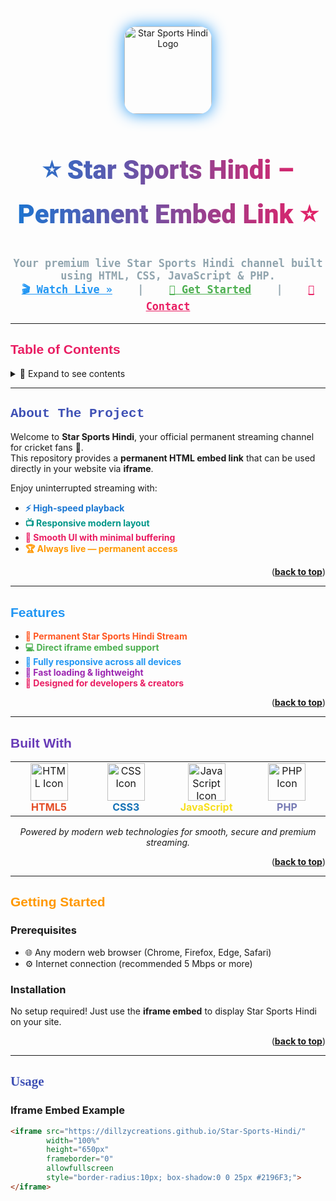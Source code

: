 <a id="readme-top"></a>
<br />
<div align="center">
  <a href="https://dillzycreations.github.io/Star-Sports-Hindi/">
    <img src="https://i.ibb.co/q0ZNF5v/starsports-logo.png" alt="Star Sports Hindi Logo" width="140" height="140" style="border-radius:20px; box-shadow:0 0 25px #2196F3;">
  </a>

  <h1 align="center" style="font-family:'Roboto Black',sans-serif;font-weight:900;font-size:3em;background:linear-gradient(90deg,#1976D2,#E91E63);-webkit-background-clip:text;color:transparent;">
    ⭐ Star Sports Hindi – Permanent Embed Link ⭐
  </h1>
  <p align="center" style="font-family:'Roboto Mono',monospace;font-weight:bold;font-size:1.2em;color:#90A4AE;">
    Your <b>premium live Star Sports Hindi channel</b> built using <b>HTML, CSS, JavaScript & PHP</b>.  
    <br />
    <a href="#usage" style="color:#2196F3;font-weight:bold;">🎬 Watch Live »</a>
    &nbsp;&nbsp;&nbsp;|&nbsp;&nbsp;&nbsp;
    <a href="#getting-started" style="color:#4CAF50;font-weight:bold;">🚀 Get Started</a>
    &nbsp;&nbsp;&nbsp;|&nbsp;&nbsp;&nbsp;
    <a href="#contact" style="color:#E91E63;font-weight:bold;">📩 Contact</a>
  </p>
</div>

---

## <span style="font-family:'Arial Black',sans-serif;color:#E91E63;font-weight:bold;">Table of Contents</span>
<details>
<summary>📑 Expand to see contents</summary>
<ol>
  <li><a href="#about-the-project">About The Project</a></li>
  <li><a href="#features">Features</a></li>
  <li><a href="#built-with">Built With</a></li>
  <li><a href="#getting-started">Getting Started</a></li>
  <li><a href="#usage">Usage</a></li>
  <li><a href="#contact">Contact</a></li>
</ol>
</details>

---

## <span style="font-family:'Courier New',monospace;color:#3F51B5;font-weight:bold;">About The Project</span>

Welcome to **Star Sports Hindi**, your official permanent streaming channel for cricket fans 🏏.  
This repository provides a **permanent HTML embed link** that can be used directly in your website via **iframe**.

Enjoy uninterrupted streaming with:
- <span style="color:#1976D2;font-weight:bold;">⚡ High-speed playback</span>  
- <span style="color:#009688;font-weight:bold;">📺 Responsive modern layout</span>  
- <span style="color:#E91E63;font-weight:bold;">🌟 Smooth UI with minimal buffering</span>  
- <span style="color:#FF9800;font-weight:bold;">🏆 Always live — permanent access</span>  

<p align="right">(<a href="#readme-top" style="font-weight:bold;">back to top</a>)</p>

---

## <span style="font-family:'Verdana',sans-serif;color:#2196F3;font-weight:bold;">Features</span>

- <span style="color:#FF5722;font-weight:bold;">📡 Permanent Star Sports Hindi Stream</span>  
- <span style="color:#4CAF50;font-weight:bold;">💻 Direct iframe embed support</span>  
- <span style="color:#2196F3;font-weight:bold;">📱 Fully responsive across all devices</span>  
- <span style="color:#9C27B0;font-weight:bold;">🚀 Fast loading & lightweight</span>  
- <span style="color:#E91E63;font-weight:bold;">💫 Designed for developers & creators</span>  

<p align="right">(<a href="#readme-top" style="font-weight:bold;">back to top</a>)</p>

---

## <span style="font-family:'Tahoma',sans-serif;color:#673AB7;font-weight:bold;">Built With</span>

<div align="center">
  <table>
    <tr>
      <td align="center" width="150">
        <img src="https://cdn.jsdelivr.net/gh/devicons/devicon/icons/html5/html5-plain-wordmark.svg" width="60" height="60" alt="HTML Icon"/><br/>
        <b style="color:#E44D26;">HTML5</b>
      </td>
      <td align="center" width="150">
        <img src="https://cdn.jsdelivr.net/gh/devicons/devicon/icons/css3/css3-plain-wordmark.svg" width="60" height="60" alt="CSS Icon"/><br/>
        <b style="color:#1572B6;">CSS3</b>
      </td>
      <td align="center" width="150">
        <img src="https://cdn.jsdelivr.net/gh/devicons/devicon/icons/javascript/javascript-original.svg" width="60" height="60" alt="JavaScript Icon"/><br/>
        <b style="color:#F7DF1E;">JavaScript</b>
      </td>
      <td align="center" width="150">
        <img src="https://cdn.jsdelivr.net/gh/devicons/devicon/icons/php/php-plain.svg" width="60" height="60" alt="PHP Icon"/><br/>
        <b style="color:#777BB4;">PHP</b>
      </td>
    </tr>
  </table>
</div>

<p align="center">
  <i>Powered by modern web technologies for smooth, secure and premium streaming.</i>
</p>

<p align="right">(<a href="#readme-top" style="font-weight:bold;">back to top</a>)</p>

---

## <span style="font-family:'Impact',sans-serif;color:#FF9800;font-weight:bold;">Getting Started</span>

### Prerequisites
- 🌐 Any modern web browser (Chrome, Firefox, Edge, Safari)
- ⚙️ Internet connection (recommended 5 Mbps or more)

### Installation
No setup required! Just use the **iframe embed** to display Star Sports Hindi on your site.

<p align="right">(<a href="#readme-top" style="font-weight:bold;">back to top</a>)</p>

---

## <span style="font-family:'Georgia',serif;color:#3F51B5;font-weight:bold;">Usage</span>

### Iframe Embed Example
```html
<iframe src="https://dillzycreations.github.io/Star-Sports-Hindi/" 
        width="100%" 
        height="650px" 
        frameborder="0" 
        allowfullscreen 
        style="border-radius:10px; box-shadow:0 0 25px #2196F3;">
</iframe>
